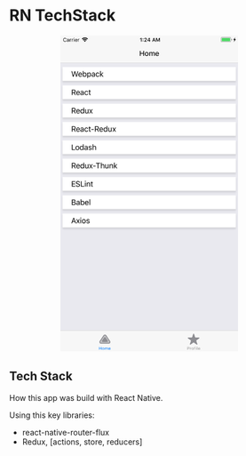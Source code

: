 # RN TechStack

<center><img src="./screenshots/02.png" width="320"/></center>

## Tech Stack 

How this app was build with React Native. 

Using this key libraries:

* react-native-router-flux
* Redux, [actions, store, reducers]